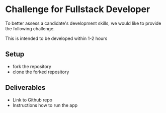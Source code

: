 Challenge for Fullstack Developer
===============================

To better assess a candidate's development skills, we would like to provide the following challenge. 

This is intended to be developed within 1-2 hours

Setup
-----
* fork the repository
* clone the forked repository


Deliverables
----------

* Link to Github repo 
* Instructions how to run the app
